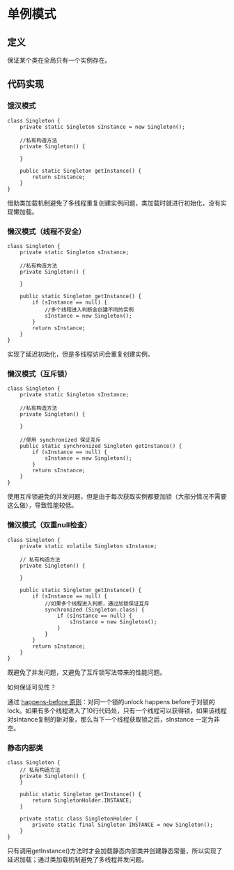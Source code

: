 # 单例模式

## 定义

保证某个类在全局只有一个实例存在。

## 代码实现

### 饿汉模式

```text
class Singleton {
    private static Singleton sInstance = new Singleton();

    //私有构造方法
    private Singleton() {
        
    }

    public static Singleton getInstance() {
        return sInstance;
    }
}
```

借助类加载机制避免了多线程重复创建实例问题，类加载时就进行初始化，没有实现懒加载。

### 懒汉模式（线程不安全）

```text
class Singleton {
    private static Singleton sInstance;

    //私有构造方法
    private Singleton() {
        
    }

    public static Singleton getInstance() {
        if (sInstance == null) {
            //多个线程进入判断会创建不同的实例
            sInstance = new Singleton();
        }
        return sInstance;
    }
}
```

实现了延迟初始化，但是多线程访问会重复创建实例。

### 懒汉模式（互斥锁）

```text
class Singleton {
    private static Singleton sInstance;

    //私有构造方法
    private Singleton() {
        
    }

    //使用 synchronized 保证互斥
    public static synchronized Singleton getInstance() {
        if (sInstance == null) {
            sInstance = new Singleton();
        }
        return sInstance;
    }
}
```

使用互斥锁避免的并发问题，但是由于每次获取实例都要加锁（大部分情况不需要这么做），导致性能较低。

### 懒汉模式（双重null检查）

```text
class Singleton {
    private static volatile Singleton sInstance;

    // 私有构造方法
    private Singleton() {

    }

    public static Singleton getInstance() {
        if (sInstance == null) {
            //如果多个线程进入判断，通过加锁保证互斥
            synchronized (Singleton.class) {
                if (sInstance == null) {
                    sInstance = new Singleton();
                }
            }
        }
        return sInstance;
    }
}
```

既避免了并发问题，又避免了互斥锁写法带来的性能问题。

如何保证可见性？

通过 [happens-before 原则](../../java/jvm/#happensbefore-yuan-ze)：对同一个锁的unlock happens before于对锁的lock。如果有多个线程进入了10行代码处，只有一个线程可以获得锁，如果该线程对sIntance复制的新对象，那么当下一个线程获取锁之后，sInstance 一定为非空。

### 静态内部类

```text
class Singleton {
    // 私有构造方法
    private Singleton() {
    }

    public static Singleton getInstance() {
        return SingletonHolder.INSTANCE;
    }

    private static class SingletonHolder {
        private static final Singleton INSTANCE = new Singleton();
    }
}
```

只有调用getInstance\(\)方法时才会加载静态内部类并创建静态常量，所以实现了延迟加载；通过类加载机制避免了多线程并发问题。

